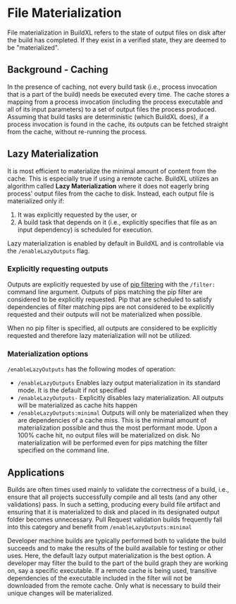 # File Materialization
File materialization in BuildXL refers to the state of output files on disk after the build has completed. If they exist in a verified state, they are deemed to be "materialized".

## Background - Caching
In the presence of caching, not every build task (i.e., process invocation that is a part of the build) needs be executed every time. The cache stores a mapping from a process invocation (including the process executable and all of its input parameters) to a set of output files the process produced.  Assuming that build tasks are deterministic (which BuildXL does), if a process invocation is found in the cache, its outputs can be fetched straight from the cache, without re-running the process.

## Lazy Materialization
It is most efficient to materialize the minimal amount of content from the cache. This is especially true if using a remote cache. BuildXL utilizes an algorithm called **Lazy Materialization** where it does not eagerly bring process' output files from the cache to disk. Instead, each output file is materialized only if:

  1. It was explicitly requested by the user, or
  1. A build task that depends on it (i.e., explicitly specifies that file as an input dependency) is scheduled for execution.

Lazy materialization is enabled by default in BuildXL and is controllable via the `/enableLazyOutputs` flag.

### Explicitly requesting outputs
Outputs are explicitly requested by use of [pip filtering](How-To-Run-BuildXL/Filtering.md) with the `/filter:` command line argument. Outputs of pips matching the pip filter are considered to be explicitly requested. Pip that are scheduled to satisfy dependencies of filter matching pips are not considered to be explicitly requested and their outputs will not be materialized when possible.

When no pip filter is specified, all outputs are considered to be explicitly requested and therefore lazy materialization will not be utilized.

### Materialization options
`/enableLazyOutputs` has the following modes of operation:
* `/enableLazyOutputs`  Enables lazy output materialization in its standard mode. It is the default if not specified
* `/enableLazyOutputs-` Explicitly disables lazy materialization. All outputs will be materialized as cache hits happen
* `/enableLazyOutputs:minimal` Outputs will only be materialized when they are dependencies of a cache miss. This is the minimal amount of materialization possible and thus the most performant mode. Upon a 100% cache hit, no output files will be materialized on disk. No materialization will be performed even for pips matching the filter specified on the command line.

## Applications
Builds are often times used mainly to validate the correctness of a build, i.e., ensure that all projects successfully compile and all tests (and any other validations) pass. In such a setting, producing every build file artifact and ensuring that it is materialized to disk and placed in its designated output folder becomes unnecessary. Pull Request validation builds frequently fall into this category and benefit from `/enableLazyOutputs:minimal`

Developer machine builds are typically performed both to validate the build succeeds and to make the results of the build available for testing or other uses. Here, the default lazy output materialization is the best option. A developer may filter the build to the part of the build graph they are working on, say a specific executable. If a remote cache is being used, transitive dependencies of the executable included in the filter will not be downloaded from the remote cache. Only what is necessary to build their unique changes will be materialized.